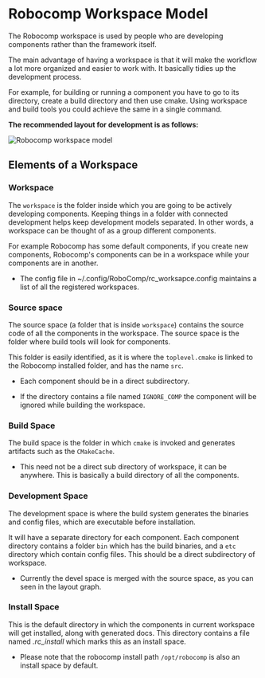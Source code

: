# Robocomp Workspace Model

The Robocomp workspace is used by people who are developing components rather than the framework itself. 

The main advantage of having a workspace is that it will make the workflow a lot more organized and easier to work with. It basically tidies up the development process. 

For example, for building or running a component you have to go to its directory, create a build directory and then use cmake. Using workspace and build tools you could achieve the same in a single command.

**The recommended layout for development is as follows:**

![ Robocomp workspace model](workspace_model.png "Robocomp workspace model")

## Elements of a Workspace

### Workspace

The `workspace` is the folder inside which you are going to be actively developing components. Keeping things in a folder with connected development helps keep development models separated. In other words, a workspace can be thought of as a group different components. 

For example Robocomp has some default components, if you create new components, Robocomp's components can be in a workspace while your components are in another. 

- The config file in ~/.config/RoboComp/rc_worksapce.config maintains a list of all the registered workspaces.

### Source space

The source space (a folder that is inside `workspace`) contains the source code of all the components in the workspace. The source space is the folder where build tools will look for components. 

This folder is easily identified, as it is where the `toplevel.cmake` is linked to the Robocomp installed folder, and has the name `src`. 

- Each component should be in a direct subdirectory. 

- If the directory contains a file named `IGNORE_COMP` the component will be ignored while building the workspace.

### Build Space

The build space is the folder in which `cmake` is invoked and generates artifacts such as the `CMakeCache`. 

- This need not be a direct sub directory of workspace, it can be anywhere. This is basically a build directory of all the components.

### Development Space

The development space is where the build system generates the binaries and config files, which are executable before installation. 

It will have a separate directory for each component. Each component directory contains a folder `bin` which has the build binaries, and a `etc` directory which contain config files. This should be a direct subdirectory of workspace.

- Currently the devel space is merged with the source space, as you can seen in the layout graph.

### Install Space

This is the default directory in which the components in current workspace will get installed, along with generated docs. This directory contains a file named *.rc_install* which marks this as an install space. 

- Please note that the robocomp install path `/opt/robocomp` is also an install space by default.

